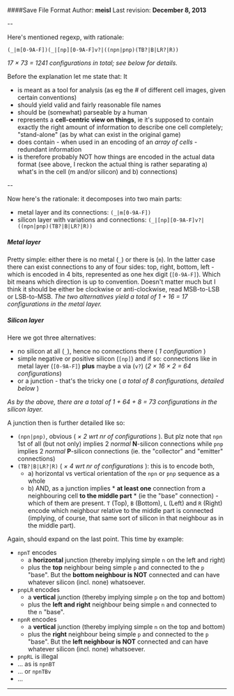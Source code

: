 ####Save File Format
Author: **meisl** Last revision: **December 8, 2013**

--

Here's mentioned regexp, with rationale:
```
(_|m[0-9A-F])(_|[np][0-9A-F]v?|((npn|pnp)(TB?|B|LR?|R))
```
*17 &times; 73 = 1241 configurations in total; see below for details.*

Before the explanation let me state that: It
* is meant as a tool for analysis (as eg the # of different cell images, given certain conventions)
* should yield valid and fairly reasonable file names
* should be (somewhat) parseable by a human
* represents a **cell-centric view on things**, ie it's supposed to contain exactly the right amount of information to describe one cell completely; "stand-alone" (as by what can exist in the original game)
* does contain - when used in an encoding of an *array of cells* - redundant information
* is therefore probably NOT how things are encoded in the actual data format (see above, I reckon the actual thing is rather separating a) what's in the cell (m and/or silicon) and b) connections)

--

Now here's the rationale: it decomposes into two main parts:
* metal layer and its connections: ``(_|m[0-9A-F])``
* silicon layer with variations and connections: ``(_|[np][0-9A-F]v?|((npn|pnp)(TB?|B|LR?|R))``

##### Metal layer
Pretty simple: either there is no metal (``_``) or there is (``m``). In the latter case there can exist connections to any of four sides: top, right, bottom, left - which is encoded in 4 bits, represented as one hex digit (``[0-9A-F]``).
Which bit means which direction is up to convention. Doesn't matter much but I think it should be either be clockwise or anti-clockwise, read MSB-to-LSB or LSB-to-MSB.
*The two alternatives yield a total of 1 + 16 = 17 configurations in the metal layer.*

##### Silicon layer
Here we got three alternatives:
* no silicon at all (``_``), hence no connections there ( *1 configuration* )
* simple negative or positive silicon (``[np]``) and if so: connections like in metal layer (``[0-9A-F]``) **plus** maybe a via (``v?``) (*2 &times; 16 &times; 2 = 64 configurations*)
* or a junction - that's the tricky one ( *a total of 8 configurations, detailed below* )

*As by the above, there are a total of 1 + 64 + 8 = 73 configurations in the silicon layer.*

A junction then is further detailed like so:
* ``(npn|pnp)``, obvious ( *&times; 2 wrt nr of configurations* ). But plz note that ``npn`` 1st of all (but not only) implies 2 *normal* **N**-silicon connections while ``pnp`` implies 2 *normal* **P**-silicon connections (ie. the "collector" and "emitter" connections)
* ``(TB?|B|LR?|R)`` ( *&times; 4 wrt nr of configurations* ): this is to encode both, 
  * a) horizontal vs vertical orientation of the ``npn`` or ``pnp`` sequence as a whole
  * b) AND, as a junction implies * **at least one** connection from a neighbouring cell **to the middle part** * (ie the "base" connection) - which of them are present. ``T`` (Top), ``B`` (Bottom), ``L`` (Left) and ``R`` (Right) encode which neighbour relative to the middle part is connected (implying, of course, that same sort of silicon in that neighbour as in the middle part).

Again, should expand on the last point. This time by example:
* ``npnT`` encodes 
  * a **horizontal** junction (thereby implying simple ``n`` on the left and right)
  * plus the **top** neighbour being simple ``p`` and connected to the ``p`` "base".
       But the **bottom neighbour is NOT** connected and can have whatever silicon (incl. none) whatsoever.
* ``pnpLR`` encodes
  * a **vertical** junction (thereby implying simple ``p`` on the top and bottom)
  * plus the **left and right** neighbour being simple ``n`` and connected to the ``n`` "base".
* ``npnR`` encodes 
  * a **vertical** junction (thereby implying simple ``n`` on the top and bottom)
  * plus the **right** neighbour being simple ``p`` and connected to the ``p`` "base".
       But the **left neighbour is NOT** connected and can have whatever silicon (incl. none) whatsoever.
* ``pnpRL`` is illegal
* ... as is ``npnBT``
* ... or ``npnTBv``
* ...

---
